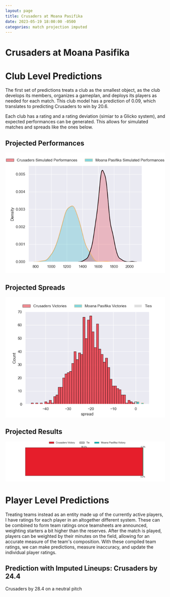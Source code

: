 ```yaml
---  
layout: page  
title: Crusaders at Moana Pasifika  
date: 2023-05-19 18:00:00 -0500  
categories: match projection imputed  
---
```

# Crusaders at Moana Pasifika

# Club Level Predictions


The first set of predictions treats a club as the smallest object, as the club develops its members, organizes a gameplan, and deploys its players as needed for each match. This club model has a prediction of 0.09, which translates to predicting Crusaders to win by 20.6.

Each club has a rating and a rating deviation (simiar to a Glicko system), and expected performances can be generated. This allows for simulated matches and spreads like the ones below.
## Projected Performances


![Projected Performances](plots/performances_2023-05-19-MoanaPasifika-Crusaders.png)
## Projected Spreads


![Projected Spreads](plots/spreads_2023-05-19-MoanaPasifika-Crusaders.png)
## Projected Results


![Projected Results](plots/resultbar_2023-05-19-MoanaPasifika-Crusaders.png)
# Player Level Predictions


Treating teams instead as an entity made up of the currently active players, I have ratings for each player in an altogether different system. These can be combined to form team ratings once teamsheets are announced, weighting starters a bit higher than the reserves. After the match is played, players can be weighted by their minutes on the field, allowing for an accurate measure of the team's composition. With these compiled team ratings, we can make predictions, measure inaccuracy, and update the individual player ratings.
## Prediction with Imputed Lineups: Crusaders by 24.4


Crusaders by 28.4 on a neutral pitch

